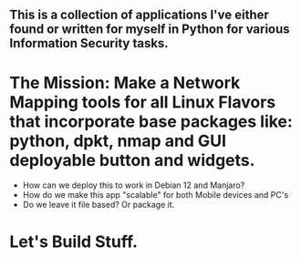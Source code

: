 ## This is a collection of applications I've either found or written for myself in Python for various Information Security tasks. 
# The Mission: Make a Network Mapping tools for all Linux Flavors that incorporate base packages like: python, dpkt, nmap and GUI deployable button and widgets. 
- How can we deploy this to work in Debian 12 and Manjaro?
- How do we make this app "scalable" for both Mobile devices and PC's
- Do we leave it file based? Or package it.
# Let's Build Stuff. 
